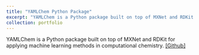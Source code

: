 ```yaml
---
title: "YAMLChem Python Package"
excerpt: "YAMLChem is a Python package built on top of MXNet and RDKit for applying machine learning methods in computational chemistry."
collection: portfolio
---
```


YAMLChem is a Python package built on top of MXNet and RDKit for applying machine learning methods in computational chemistry. [[Github]](https://github.com/sanjaradylov/yamlchem)
